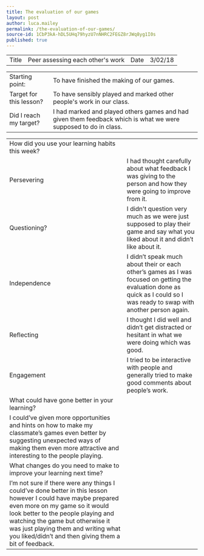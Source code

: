 ```yaml
---
title: The evaluation of our games
layout: post
author: luca.mailey
permalink: /the-evaluation-of-our-games/
source-id: 1CbP3kA-hDL5UHq79hyzU7nNHRC2FEGZ8rJWq8yg1I0s
published: true
---
```

<table>
  <tr>
    <td>Title</td>
    <td>Peer assessing each other's work</td>
    <td>Date</td>
    <td>3/02/18</td>
  </tr>
</table>


<table>
  <tr>
    <td>Starting point:</td>
    <td>To have finished the making of our games.</td>
  </tr>
  <tr>
    <td>Target for this lesson?</td>
    <td>To have sensibly played and marked other people's work in our class.</td>
  </tr>
  <tr>
    <td>Did I reach my target? </td>
    <td>I had marked and played others games and had given them feedback which is what we were supposed to do in class.</td>
  </tr>
</table>


<table>
  <tr>
    <td>How did you use your learning habits this week?</td>
    <td></td>
  </tr>
  <tr>
    <td>Persevering</td>
    <td>I had thought carefully about what feedback I was giving to the person and how they were going to improve from it.</td>
  </tr>
  <tr>
    <td>Questioning?</td>
    <td>I didn't question very much as we were just supposed to play their game and say what you liked about it and didn’t like about it.</td>
  </tr>
  <tr>
    <td>Independence</td>
    <td>I didn’t speak much about their or each other’s games as I was focused on getting the evaluation done as quick as I could so I was ready to swap with another person again.</td>
  </tr>
  <tr>
    <td>Reflecting</td>
    <td>I thought I did well and didn’t get distracted or hesitant in what we were doing which was good.</td>
  </tr>
  <tr>
    <td>Engagement</td>
    <td>I tried to be interactive with people and generally tried to make good comments about people’s work.</td>
  </tr>
  <tr>
    <td>What could have gone better in your learning?</td>
    <td></td>
  </tr>
  <tr>
    <td>I could’ve given more opportunities and hints on how to make my classmate’s games even better by suggesting unexpected ways of making them even more attractive and interesting to the people playing.</td>
    <td></td>
  </tr>
  <tr>
    <td>What changes do you need to make to improve your learning next time?</td>
    <td></td>
  </tr>
  <tr>
    <td>I’m not sure if there were any things I could’ve done better in this lesson however I could have maybe prepared even more on my game so it would look better to the people playing and watching the game but otherwise it was just playing them and writing what you liked/didn’t and then giving them a bit of feedback. </td>
    <td></td>
  </tr>
</table>


